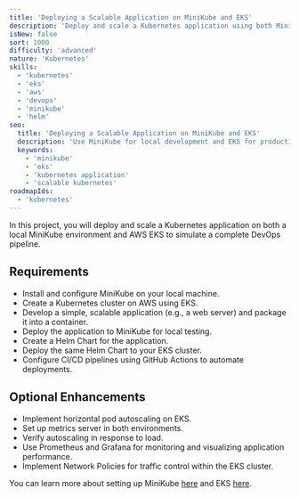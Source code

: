 ```yaml
---
title: 'Deploying a Scalable Application on MiniKube and EKS'
description: 'Deploy and scale a Kubernetes application using both MiniKube locally and EKS on AWS.'
isNew: false
sort: 1000
difficulty: 'advanced'
nature: 'Kubernetes'
skills:
  - 'kubernetes'
  - 'eks'
  - 'aws'
  - 'devops'
  - 'minikube'
  - 'helm'
seo:
  title: 'Deploying a Scalable Application on MiniKube and EKS'
  description: 'Use MiniKube for local development and EKS for production deployment of a scalable Kubernetes application.'
  keywords:
    - 'minikube'
    - 'eks'
    - 'kubernetes application'
    - 'scalable kubernetes'
roadmapIds:
  - 'kubernetes'
---
```


In this project, you will deploy and scale a Kubernetes application on both a local MiniKube environment and AWS EKS to simulate a complete DevOps pipeline.

## Requirements

- Install and configure MiniKube on your local machine.
- Create a Kubernetes cluster on AWS using EKS.
- Develop a simple, scalable application (e.g., a web server) and package it into a container.
- Deploy the application to MiniKube for local testing.
- Create a Helm Chart for the application.
- Deploy the same Helm Chart to your EKS cluster.
- Configure CI/CD pipelines using GitHub Actions to automate deployments.

## Optional Enhancements

- Implement horizontal pod autoscaling on EKS.
- Set up metrics server in both environments.
- Verify autoscaling in response to load.
- Use Prometheus and Grafana for monitoring and visualizing application performance.
- Implement Network Policies for traffic control within the EKS cluster.

You can learn more about setting up MiniKube [here](https://minikube.sigs.k8s.io/docs/start/) and EKS [here](https://docs.aws.amazon.com/eks/latest/userguide/what-is-eks.html).
